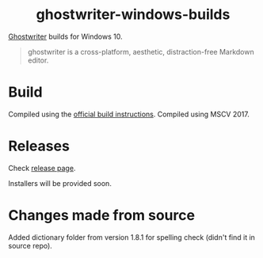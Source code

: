 # <center>ghostwriter-windows-builds</center>
[Ghostwriter](https://github.com/wereturtle/ghostwriter) builds for Windows 10.

> ghostwriter is a cross-platform, aesthetic, distraction-free Markdown editor. 

# Build

Compiled using the [official build instructions](https://github.com/wereturtle/ghostwriter#build). Compiled using MSCV 2017.

# Releases

Check [release page](https://github.com/Meta-Don/ghostwriter-windows-builds/releases).

Installers will be provided soon.

# Changes made from source

Added dictionary folder from version 1.8.1 for spelling check (didn't find it in source repo).


